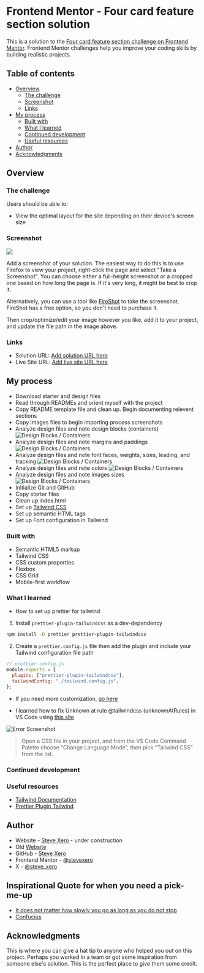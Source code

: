 # Frontend Mentor - Four card feature section solution

This is a solution to the [Four card feature section challenge on Frontend Mentor](https://www.frontendmentor.io/challenges/four-card-feature-section-weK1eFYK). Frontend Mentor challenges help you improve your coding skills by building realistic projects.

## Table of contents

- [Overview](#overview)
  - [The challenge](#the-challenge)
  - [Screenshot](#screenshot)
  - [Links](#links)
- [My process](#my-process)
  - [Built with](#built-with)
  - [What I learned](#what-i-learned)
  - [Continued development](#continued-development)
  - [Useful resources](#useful-resources)
- [Author](#author)
- [Acknowledgments](#acknowledgments)

## Overview

### The challenge

Users should be able to:

- View the optimal layout for the site depending on their device's screen size

### Screenshot

![](./screenshot.jpg)

Add a screenshot of your solution. The easiest way to do this is to use Firefox to view your project, right-click the page and select "Take a Screenshot". You can choose either a full-height screenshot or a cropped one based on how long the page is. If it's very long, it might be best to crop it.

Alternatively, you can use a tool like [FireShot](https://getfireshot.com/) to take the screenshot. FireShot has a free option, so you don't need to purchase it.

Then crop/optimize/edit your image however you like, add it to your project, and update the file path in the image above.

### Links

- Solution URL: [Add solution URL here](https://your-solution-url.com)
- Live Site URL: [Add live site URL here](https://your-live-site-url.com)

## My process

- Download starter and design files
- Read through READMEs and orient myself with the project
- Copy README template file and clean up. Begin documenting relevent sections
- Copy images files to begin importing process screenshots
- Analyze design files and note design blocks (containers)
  ![Design Blocks / Containers](./images/screenshots/containersss.png)
- Analyze design files and note margins and paddings
  ![Design Blocks / Containers](./images/screenshots/mpss.png)
- Analyze design files and note font faces, weights, sizes, leading, and tracking
  ![Design Blocks / Containers](./images/screenshots/typography.png)
- Analyze design files and note colors
  ![Design Blocks / Containers](./images/screenshots/colorsss.png)
- Analyze design files and note images sizes
  ![Design Blocks / Containers](./images/screenshots/imagesss.png)
- Initialize Git and GitHub
- Copy starter files
- Clean up index.html
- Set up [Tailwind CSS](https://tailwindcss.com/)
- Set up semantic HTML tags
- Set up Font configuration in Tailwind

### Built with

- Semantic HTML5 markup
- Tailwind CSS
- CSS custom properties
- Flexbox
- CSS Grid
- Mobile-first workflow

### What I learned

- How to set up prettier for tailwind

1. Install `prettier-plugin-tailwindcss` as a dev-dependency

```sh
npm install -D prettier prettier-plugin-tailwindcss
```

2. Create a `prettier.config.js` file then add the plugin and include your Tailwind configuration file path

```js
// prettier.config.js
module.exports = {
  plugins: ["prettier-plugin-tailwindcss"],
  tailwindConfig: "./tailwind.config.js",
};
```

- If you need more customization, [go here](https://github.com/tailwindlabs/prettier-plugin-tailwindcss/blob/main/README.md)

- I learned how to fix Unknown at rule @tailwindcss (unknownAtRules) in VS Code using [this site](https://flaviocopes.com/fix-unknown-at-rule-tailwind/)

![Error Screenshot](./images/screenshots/errorss.png)

> Open a CSS file in your project, and from the VS Code Command Palette choose “Change Language Mode”, then pick “Tailwind CSS” from the list.

### Continued development

### Useful resources

- [Tailwind Documentation](https://tailwindcss.com/docs/installation)
- [Prettier Plugin Tailwind](https://github.com/tailwindlabs/prettier-plugin-tailwindcss/blob/main/README.md)

## Author

- Website - [Steve Xero](https://www.stevexero.com) - under construction
- Old [Website](https://www.steven-woodward.com)
- GitHub - [Steve Xero](https://www.github.com/stevexero)
- Frontend Mentor - [@stevexero](https://www.frontendmentor.io/profile/stevexero)
- X - [@steve_xero](https://www.twitter.com/steve_xero)

## Inspirational Quote for when you need a pick-me-up

- [It does not matter how slowly you go as long as you do not stop](https://medium.com/@officialprpatel002/it-does-not-matter-how-slowly-you-go-as-long-as-you-do-not-stop-confucius-77e3030ed326)
- [Confucius](https://www.britannica.com/biography/Confucius)

## Acknowledgments

This is where you can give a hat tip to anyone who helped you out on this project. Perhaps you worked in a team or got some inspiration from someone else's solution. This is the perfect place to give them some credit.
